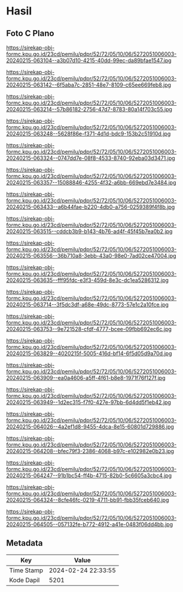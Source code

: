 # Hasil

## Foto C Plano

https://sirekap-obj-formc.kpu.go.id/23cd/pemilu/pdpr/52/72/05/10/06/5272051006003-20240215-063104--a3b07d10-4215-40dd-99ec-da89bfae1547.jpg

https://sirekap-obj-formc.kpu.go.id/23cd/pemilu/pdpr/52/72/05/10/06/5272051006003-20240215-063142--6f5aba7c-2851-48e7-8109-c65ee669feb8.jpg

https://sirekap-obj-formc.kpu.go.id/23cd/pemilu/pdpr/52/72/05/10/06/5272051006003-20240215-063214--57b86182-2756-47d7-8783-80a14f703c55.jpg

https://sirekap-obj-formc.kpu.go.id/23cd/pemilu/pdpr/52/72/05/10/06/5272051006003-20240215-063248--5628f86e-f371-4d1d-bdc9-153b2c51910d.jpg

https://sirekap-obj-formc.kpu.go.id/23cd/pemilu/pdpr/52/72/05/10/06/5272051006003-20240215-063324--0747dd7e-08f8-4533-8740-92eba03d3471.jpg

https://sirekap-obj-formc.kpu.go.id/23cd/pemilu/pdpr/52/72/05/10/06/5272051006003-20240215-063357--15088846-4255-4f32-a6bb-669ebd7e3484.jpg

https://sirekap-obj-formc.kpu.go.id/23cd/pemilu/pdpr/52/72/05/10/06/5272051006003-20240215-063433--a6b44fae-b220-4db0-a756-0259389f4f8b.jpg

https://sirekap-obj-formc.kpu.go.id/23cd/pemilu/pdpr/52/72/05/10/06/5272051006003-20240215-063515--cddcb3b9-b143-4b76-ad4f-45f45b7ea0b2.jpg

https://sirekap-obj-formc.kpu.go.id/23cd/pemilu/pdpr/52/72/05/10/06/5272051006003-20240215-063556--36b710a8-3ebb-43a0-98e0-7ad02ce47004.jpg

https://sirekap-obj-formc.kpu.go.id/23cd/pemilu/pdpr/52/72/05/10/06/5272051006003-20240215-063635--fff95fdc-e3f3-459d-8e3c-dc1ea5286312.jpg

https://sirekap-obj-formc.kpu.go.id/23cd/pemilu/pdpr/52/72/05/10/06/5272051006003-20240215-063714--3f5dc3df-a68e-49dc-8773-57e1c2a10fce.jpg

https://sirekap-obj-formc.kpu.go.id/23cd/pemilu/pdpr/52/72/05/10/06/5272051006003-20240215-063753--9e721528-cfdf-4777-bcee-09fbb692ec6c.jpg

https://sirekap-obj-formc.kpu.go.id/23cd/pemilu/pdpr/52/72/05/10/06/5272051006003-20240215-063829--4020215f-5005-416d-bf14-6f5d05d9a70d.jpg

https://sirekap-obj-formc.kpu.go.id/23cd/pemilu/pdpr/52/72/05/10/06/5272051006003-20240215-063909--ea0a4606-a5ff-4f61-b8e8-1971f76f127f.jpg

https://sirekap-obj-formc.kpu.go.id/23cd/pemilu/pdpr/52/72/05/10/06/5272051006003-20240215-063949--1d2ec315-f7f0-427e-97bb-6d4dd5f1eb42.jpg

https://sirekap-obj-formc.kpu.go.id/23cd/pemilu/pdpr/52/72/05/10/06/5272051006003-20240215-064026--4a2ef1d8-9455-4dca-8e15-60801d729886.jpg

https://sirekap-obj-formc.kpu.go.id/23cd/pemilu/pdpr/52/72/05/10/06/5272051006003-20240215-064208--bfec79f3-2386-4068-b97c-e102982e0b23.jpg

https://sirekap-obj-formc.kpu.go.id/23cd/pemilu/pdpr/52/72/05/10/06/5272051006003-20240215-064247--91b1bc54-ff4b-4715-82b0-5c6605a3cbc4.jpg

https://sirekap-obj-formc.kpu.go.id/23cd/pemilu/pdpr/52/72/05/10/06/5272051006003-20240215-064324--8cfe46fc-0219-4711-bb91-fbb35fceb640.jpg

https://sirekap-obj-formc.kpu.go.id/23cd/pemilu/pdpr/52/72/05/10/06/5272051006003-20240215-064505--057132fe-b772-4912-a41e-0483f06dd4bb.jpg


## Metadata

| Key        | Value               |
| ---------- | ------------------- |
| Time Stamp | 2024-02-24 22:33:55 |
| Kode Dapil | 5201                |



